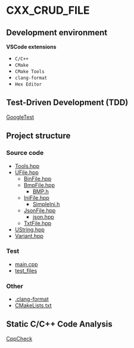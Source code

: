 # CXX_CRUD_FILE

## Development environment

**VSCode extensions**

- `C/C++`
- `CMake`
- `CMake Tools`
- `clang-format`
- `Hex Editor`

## Test-Driven Development (TDD)

[GoogleTest](http://google.github.io/googletest/quickstart-cmake.html)

## Project structure

### Source code

- [Tools.hpp](./Tools.hpp)
- [UFile.hpp](./UFile.hpp)
  - [BinFile.hpp](./BinFile.hpp)
  - [BmpFile.hpp](./BmpFile.hpp)
    - [BMP.h](./bmp/BMP.h)
  - [IniFile.hpp](./IniFile.hpp)
    - [SimpleIni.h](./ini/SimpleIni.h)
  - [JsonFile.hpp](./JsonFile.hpp)
    - [json.hpp](./json/json.hpp)
  - [TxtFile.hpp](./TxtFile.hpp)
- [UString.hpp](./UString.hpp)
- [Variant.hpp](./Variant.hpp)

### Test

- [main.cpp](./main.cpp)
- [test_files](./test_files)

### Other

- [.clang-format](./.clang-format)
- [CMakeLists.txt](./CMakeLists.txt)

## Static C/C++ Code Analysis

[CppCheck](http://cppcheck.sourceforge.net/)
